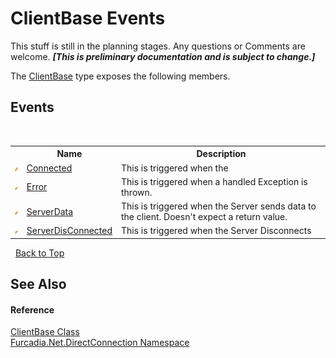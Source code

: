 # ClientBase Events
This stuff is still in the planning stages. Any questions or Comments are welcome. _**\[This is preliminary documentation and is subject to change.\]**_

The <a href="T_Furcadia_Net_DirectConnection_ClientBase">ClientBase</a> type exposes the following members.


## Events
&nbsp;<table><tr><th></th><th>Name</th><th>Description</th></tr><tr><td>![Public event](media/pubevent.gif "Public event")</td><td><a href="E_Furcadia_Net_DirectConnection_ClientBase_Connected">Connected</a></td><td>
This is triggered when the</td></tr><tr><td>![Public event](media/pubevent.gif "Public event")</td><td><a href="E_Furcadia_Net_DirectConnection_ClientBase_Error">Error</a></td><td>
This is triggered when a handled Exception is thrown.</td></tr><tr><td>![Public event](media/pubevent.gif "Public event")</td><td><a href="E_Furcadia_Net_DirectConnection_ClientBase_ServerData">ServerData</a></td><td>
This is triggered when the Server sends data to the client. Doesn't expect a return value.</td></tr><tr><td>![Public event](media/pubevent.gif "Public event")</td><td><a href="E_Furcadia_Net_DirectConnection_ClientBase_ServerDisConnected">ServerDisConnected</a></td><td>
This is triggered when the Server Disconnects</td></tr></table>&nbsp;
<a href="#clientbase-events">Back to Top</a>

## See Also


#### Reference
<a href="T_Furcadia_Net_DirectConnection_ClientBase">ClientBase Class</a><br /><a href="N_Furcadia_Net_DirectConnection">Furcadia.Net.DirectConnection Namespace</a><br />